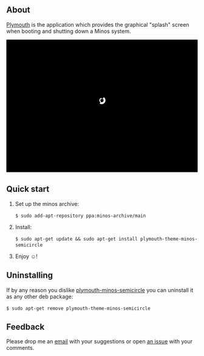 ## About

[Plymouth](http://en.wikipedia.org/wiki/Plymouth_(software)) is the application which provides the graphical "splash" screen when booting and shutting down a Minos system. 

<p align="center">
<img src="https://raw.githubusercontent.com/minos-org/plymouth-theme-minos-semicircle/master/plymouth-minos-semicircle.gif" alt="minos-semicircle-theme"/>
</p>

## Quick start

1. Set up the minos archive:

   ```
   $ sudo add-apt-repository ppa:minos-archive/main
   ```

2. Install:

   ```
   $ sudo apt-get update && sudo apt-get install plymouth-theme-minos-semicircle
   ```

3. Enjoy ☺!

## Uninstalling

If by any reason you dislike [plymouth-minos-semicircle](https://github.com/minos-org/plymouth-theme-minos-semicircle) you can uninstall it as any other deb package:

   ```
   $ sudo apt-get remove plymouth-theme-minos-semicircle
   ```

## Feedback

Please drop me an [email](mailto:m@javier.io) with your suggestions or open [an issue](https://github.com/minos-org/plymouth-theme-minos-semicircle/issues) with your comments.

